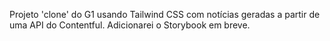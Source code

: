 Projeto 'clone' do G1 usando Tailwind CSS com notícias geradas a partir de uma API do Contentful.
Adicionarei o Storybook em breve.
